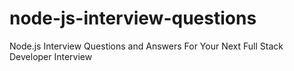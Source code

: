 # node-js-interview-questions
Node.js Interview Questions and Answers For Your Next Full Stack Developer Interview 

